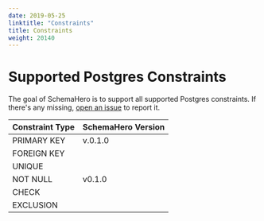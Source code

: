```yaml
---
date: 2019-05-25
linktitle: "Constraints"
title: Constraints
weight: 20140
---
```


# Supported Postgres Constraints

The goal of SchemaHero is to support all supported Postgres constraints. If there's any missing, [open an issue](https://github.com/schemahero/schemahero/issues/new) to report it.

| Constraint Type | SchemaHero Version |
|-----------------|--------------------|
| PRIMARY KEY | v.0.1.0 |
| FOREIGN KEY | |
| UNIQUE | |
| NOT NULL | v0.1.0 |
| CHECK | |
| EXCLUSION | |
